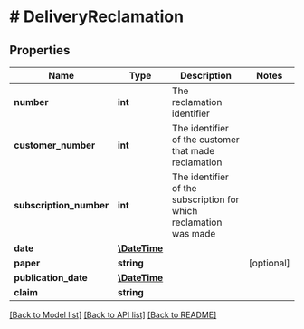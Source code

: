 # # DeliveryReclamation

## Properties

Name | Type | Description | Notes
------------ | ------------- | ------------- | -------------
**number** | **int** | The reclamation identifier | 
**customer_number** | **int** | The identifier of the customer that made reclamation | 
**subscription_number** | **int** | The identifier of the subscription for which reclamation was made | 
**date** | [**\DateTime**](\DateTime.md) |  | 
**paper** | **string** |  | [optional] 
**publication_date** | [**\DateTime**](\DateTime.md) |  | 
**claim** | **string** |  | 

[[Back to Model list]](../../README.md#documentation-for-models) [[Back to API list]](../../README.md#documentation-for-api-endpoints) [[Back to README]](../../README.md)


